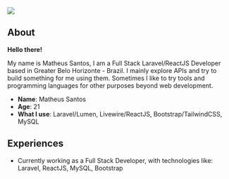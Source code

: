 
<div>
  <a target='_blank' href="https://www.linkedin.com/in/mtpsantos/">
    <img src='https://img.shields.io/badge/LinkedIn-blue?style=for-the-badge&logo=linkedin'>
  </a>  
</div>
  
## About
**Hello there!** 

My name is Matheus Santos, I am a Full Stack Laravel/ReactJS Developer based in Greater Belo Horizonte - Brazil.
I mainly explore APIs and try to build something for me using them. Sometimes I like to try tools and programming languages for other purposes beyond web development.

* **Name**: Matheus Santos
* **Age**: 21
* **What I use**: Laravel/Lumen, Livewire/ReactJS, Bootstrap/TailwindCSS, MySQL

## Experiences
* Currently working as a Full Stack Developer, with technologies like: Laravel, ReactJS, MySQL, Bootstrap
